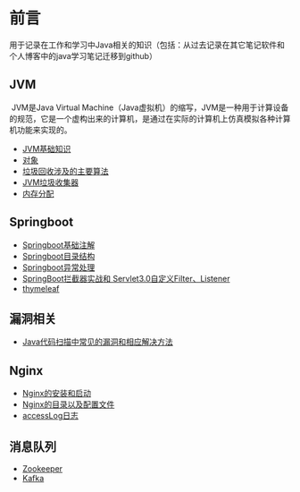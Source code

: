 # 前言
用于记录在工作和学习中Java相关的知识（包括：从过去记录在其它笔记软件和个人博客中的java学习笔记迁移到github）

## JVM

​	JVM是Java Virtual Machine（Java虚拟机）的缩写，JVM是一种用于计算设备的规范，它是一个虚构出来的计算机，是通过在实际的计算机上仿真模拟各种计算机功能来实现的。

- [JVM基础知识](https://github.com/xujiangchen/Java-Study-Notes/blob/main/JVM/JVM%E5%9F%BA%E7%A1%80%E7%9F%A5%E8%AF%86%E7%82%B9.md)
- [对象](https://github.com/xujiangchen/Java-Study-Notes/blob/main/JVM/%E5%AF%B9%E8%B1%A1.md)
- [垃圾回收涉及的主要算法](https://github.com/xujiangchen/Java-Study-Notes/blob/main/JVM/%E5%9E%83%E5%9C%BE%E5%9B%9E%E6%94%B6%E6%B6%89%E5%8F%8A%E7%9A%84%E4%B8%BB%E8%A6%81%E7%AE%97%E6%B3%95.md)
- [JVM垃圾收集器](https://github.com/xujiangchen/Java-Study-Notes/blob/main/JVM/JVM%E5%9E%83%E5%9C%BE%E6%94%B6%E9%9B%86%E5%99%A8.md)
- [内存分配]()

## Springboot

- [Springboot基础注解](https://github.com/xujiangchen/Java-Study-Notes/blob/main/springboot/SpringBoot%20%E6%B3%A8%E8%A7%A3.md)
- [Springboot目录结构](https://github.com/xujiangchen/Java-Study-Notes/blob/main/springboot/Springboot%20%E7%9A%84%E7%9B%AE%E5%BD%95%E7%BB%93%E6%9E%84.md)
- [Springboot异常处理](https://github.com/xujiangchen/Java-Study-Notes/blob/main/springboot/springboot%20%E5%BC%82%E5%B8%B8%E5%A4%84%E7%90%86.md)
- [SpringBoot拦截器实战和 Servlet3.0自定义Filter、Listener](https://github.com/xujiangchen/Java-Study-Notes/blob/main/springboot/SpringBoot%E6%8B%A6%E6%88%AA%E5%99%A8%E5%92%8C%20Servlet3.0%E8%87%AA%E5%AE%9A%E4%B9%89Filter%E3%80%81Listener.md)
- [thymeleaf](https://github.com/xujiangchen/Java-Study-Notes/blob/main/springboot/thymeleaf.md)

## 漏洞相关
- [Java代码扫描中常见的漏洞和相应解决方法](https://github.com/xujiangchen/Java-Study-Notes/blob/main/%E5%B8%B8%E8%A7%81Java%E6%BC%8F%E6%B4%9E%E7%B1%BB%E5%9E%8B%E5%92%8C%E5%85%B7%E4%BD%93%E8%A7%A3%E5%86%B3%E6%96%B9%E6%B3%95.md#portability-flaw--locale-dependent-comparison)


## Nginx
- [Nginx的安装和启动](https://github.com/xujiangchen/Java-Study-Notes/blob/main/Ngnix/%E5%AE%89%E8%A3%85Nginx.md)
- [Nginx的目录以及配置文件](https://github.com/xujiangchen/Java-Study-Notes/blob/main/Ngnix/Nginx%E7%9B%AE%E5%BD%95%E6%96%87%E4%BB%B6.md)
- [accessLog日志](https://github.com/xujiangchen/Java-Study-Notes/blob/main/Ngnix/accessLog%E6%97%A5%E5%BF%97.md)

## 消息队列
- [Zookeeper](https://github.com/xujiangchen/Java-Study-Notes/tree/main/Zookeeper)
- [Kafka](https://github.com/xujiangchen/Java-Study-Notes/blob/main/Message%20Queue/Kafka.md)